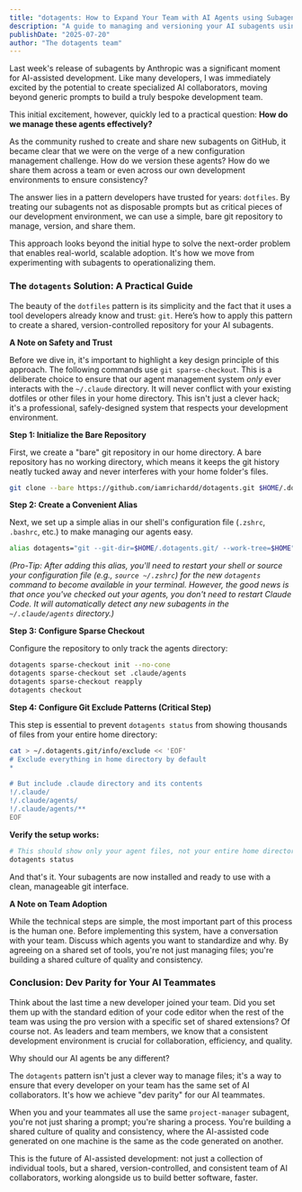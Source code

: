 ```yaml
---
title: "dotagents: How to Expand Your Team with AI Agents using Subagents and Git"
description: "A guide to managing and versioning your AI subagents using a dotfiles-based approach."
publishDate: "2025-07-20"
author: "The dotagents team"
---
```


Last week's release of subagents by Anthropic was a significant moment for AI-assisted development. Like many developers, I was immediately excited by the potential to create specialized AI collaborators, moving beyond generic prompts to build a truly bespoke development team.

This initial excitement, however, quickly led to a practical question: **How do we manage these agents effectively?**

As the community rushed to create and share new subagents on GitHub, it became clear that we were on the verge of a new configuration management challenge. How do we version these agents? How do we share them across a team or even across our own development environments to ensure consistency?

The answer lies in a pattern developers have trusted for years: `dotfiles`. By treating our subagents not as disposable prompts but as critical pieces of our development environment, we can use a simple, bare git repository to manage, version, and share them.

This approach looks beyond the initial hype to solve the next-order problem that enables real-world, scalable adoption. It's how we move from experimenting with subagents to operationalizing them.

### The `dotagents` Solution: A Practical Guide

The beauty of the `dotfiles` pattern is its simplicity and the fact that it uses a tool developers already know and trust: `git`. Here’s how to apply this pattern to create a shared, version-controlled repository for your AI subagents.

**A Note on Safety and Trust**

Before we dive in, it's important to highlight a key design principle of this approach. The following commands use `git sparse-checkout`. This is a deliberate choice to ensure that our agent management system *only* ever interacts with the `~/.claude` directory. It will never conflict with your existing dotfiles or other files in your home directory. This isn't just a clever hack; it's a professional, safely-designed system that respects your development environment.

**Step 1: Initialize the Bare Repository**

First, we create a "bare" git repository in our home directory. A bare repository has no working directory, which means it keeps the git history neatly tucked away and never interferes with your home folder's files.

```bash
git clone --bare https://github.com/iamrichardd/dotagents.git $HOME/.dotagents.git
```

**Step 2: Create a Convenient Alias**

Next, we set up a simple alias in our shell's configuration file (`.zshrc`, `.bashrc`, etc.) to make managing our agents easy.

```bash
alias dotagents="git --git-dir=$HOME/.dotagents.git/ --work-tree=$HOME"
```

*(Pro-Tip: After adding this alias, you'll need to restart your shell or source your configuration file (e.g., `source ~/.zshrc`) for the new `dotagents` command to become available in your terminal. However, the good news is that once you've checked out your agents, you don't need to restart Claude Code. It will automatically detect any new subagents in the `~/.claude/agents` directory.)*

**Step 3: Configure Sparse Checkout**
  
Configure the repository to only track the agents directory:

```bash
dotagents sparse-checkout init --no-cone
dotagents sparse-checkout set .claude/agents
dotagents sparse-checkout reapply
dotagents checkout
```

**Step 4: Configure Git Exclude Patterns (Critical Step)**

This step is essential to prevent `dotagents status` from showing thousands of files from your entire home directory:

```bash
cat > ~/.dotagents.git/info/exclude << 'EOF'
# Exclude everything in home directory by default
*

# But include .claude directory and its contents  
!/.claude/
!/.claude/agents/
!/.claude/agents/**
EOF
```

**Verify the setup works:**
```bash
# This should show only your agent files, not your entire home directory
dotagents status
```

And that's it. Your subagents are now installed and ready to use with a clean, manageable git interface.

**A Note on Team Adoption**

While the technical steps are simple, the most important part of this process is the human one. Before implementing this system, have a conversation with your team. Discuss which agents you want to standardize and why. By agreeing on a shared set of tools, you're not just managing files; you're building a shared culture of quality and consistency.

### Conclusion: Dev Parity for Your AI Teammates

Think about the last time a new developer joined your team. Did you set them up with the standard edition of your code editor when the rest of the team was using the pro version with a specific set of shared extensions? Of course not. As leaders and team members, we know that a consistent development environment is crucial for collaboration, efficiency, and quality.

Why should our AI agents be any different?

The `dotagents` pattern isn't just a clever way to manage files; it's a way to ensure that every developer on your team has the same set of AI collaborators. It's how we achieve "dev parity" for our AI teammates.

When you and your teammates all use the same `project-manager` subagent, you're not just sharing a prompt; you're sharing a process. You're building a shared culture of quality and consistency, where the AI-assisted code generated on one machine is the same as the code generated on another.

This is the future of AI-assisted development: not just a collection of individual tools, but a shared, version-controlled, and consistent team of AI collaborators, working alongside us to build better software, faster.